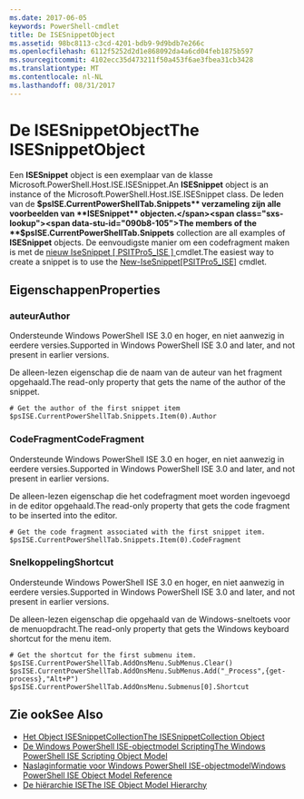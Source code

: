 ```yaml
---
ms.date: 2017-06-05
keywords: PowerShell-cmdlet
title: De ISESnippetObject
ms.assetid: 98bc8113-c3cd-4201-bdb9-9d9bdb7e266c
ms.openlocfilehash: 6112f5252d2d1e868092da4a6cd04feb1875b597
ms.sourcegitcommit: 4102ecc35d473211f50a453f6ae3fbea31cb3428
ms.translationtype: MT
ms.contentlocale: nl-NL
ms.lasthandoff: 08/31/2017
---
```

# <a name="the-isesnippetobject"></a><span data-ttu-id="090b8-103">De ISESnippetObject</span><span class="sxs-lookup"><span data-stu-id="090b8-103">The ISESnippetObject</span></span>
  <span data-ttu-id="090b8-104">Een **ISESnippet** object is een exemplaar van de klasse Microsoft.PowerShell.Host.ISE.ISESnippet.</span><span class="sxs-lookup"><span data-stu-id="090b8-104">An **ISESnippet** object is an instance of the Microsoft.PowerShell.Host.ISE.ISESnippet class.</span></span> <span data-ttu-id="090b8-105">De leden van de **$psISE.CurrentPowerShellTab.Snippets** verzameling zijn alle voorbeelden van **ISESnippet** objecten.</span><span class="sxs-lookup"><span data-stu-id="090b8-105">The members of the **$psISE.CurrentPowerShellTab.Snippets** collection are all examples of **ISESnippet** objects.</span></span> <span data-ttu-id="090b8-106">De eenvoudigste manier om een codefragment maken is met de [nieuw IseSnippet &#91; PSITPro5_ISE &#93; ](https://technet.microsoft.com/en-us/library/0a6339a3-2683-4a8e-8929-90ad9a95c3e0) cmdlet.</span><span class="sxs-lookup"><span data-stu-id="090b8-106">The easiest way to create a snippet is to use the [New-IseSnippet&#91;PSITPro5_ISE&#93;](https://technet.microsoft.com/en-us/library/0a6339a3-2683-4a8e-8929-90ad9a95c3e0) cmdlet.</span></span>

## <a name="properties"></a><span data-ttu-id="090b8-107">Eigenschappen</span><span class="sxs-lookup"><span data-stu-id="090b8-107">Properties</span></span>

### <a name="author"></a><span data-ttu-id="090b8-108">auteur</span><span class="sxs-lookup"><span data-stu-id="090b8-108">Author</span></span>
  <span data-ttu-id="090b8-109">Ondersteunde Windows PowerShell ISE 3.0 en hoger, en niet aanwezig in eerdere versies.</span><span class="sxs-lookup"><span data-stu-id="090b8-109">Supported in Windows PowerShell ISE 3.0 and later, and not present in earlier versions.</span></span> 

 <span data-ttu-id="090b8-110">De alleen-lezen eigenschap die de naam van de auteur van het fragment opgehaald.</span><span class="sxs-lookup"><span data-stu-id="090b8-110">The read-only property that gets the name of the author of the snippet.</span></span>

```
# Get the author of the first snippet item
$psISE.CurrentPowerShellTab.Snippets.Item(0).Author

```

### <a name="codefragment"></a><span data-ttu-id="090b8-111">CodeFragment</span><span class="sxs-lookup"><span data-stu-id="090b8-111">CodeFragment</span></span>
  <span data-ttu-id="090b8-112">Ondersteunde Windows PowerShell ISE 3.0 en hoger, en niet aanwezig in eerdere versies.</span><span class="sxs-lookup"><span data-stu-id="090b8-112">Supported in Windows PowerShell ISE 3.0 and later, and not present in earlier versions.</span></span> 

 <span data-ttu-id="090b8-113">De alleen-lezen eigenschap die het codefragment moet worden ingevoegd in de editor opgehaald.</span><span class="sxs-lookup"><span data-stu-id="090b8-113">The read-only property that gets the code fragment to be inserted into the editor.</span></span>

```
# Get the code fragment associated with the first snippet item.
$psISE.CurrentPowerShellTab.Snippets.Item(0).CodeFragment

```

### <a name="shortcut"></a><span data-ttu-id="090b8-114">Snelkoppeling</span><span class="sxs-lookup"><span data-stu-id="090b8-114">Shortcut</span></span>
  <span data-ttu-id="090b8-115">Ondersteunde Windows PowerShell ISE 3.0 en hoger, en niet aanwezig in eerdere versies.</span><span class="sxs-lookup"><span data-stu-id="090b8-115">Supported in Windows PowerShell ISE 3.0 and later, and not present in earlier versions.</span></span> 

 <span data-ttu-id="090b8-116">De alleen-lezen eigenschap die opgehaald van de Windows-sneltoets voor de menuopdracht.</span><span class="sxs-lookup"><span data-stu-id="090b8-116">The read-only property that gets the Windows keyboard shortcut for the menu item.</span></span>

```
# Get the shortcut for the first submenu item.
$psISE.CurrentPowerShellTab.AddOnsMenu.SubMenus.Clear()
$psISE.CurrentPowerShellTab.AddOnsMenu.SubMenus.Add("_Process",{get-process},"Alt+P")
$psISE.CurrentPowerShellTab.AddOnsMenu.Submenus[0].Shortcut
```

## <a name="see-also"></a><span data-ttu-id="090b8-117">Zie ook</span><span class="sxs-lookup"><span data-stu-id="090b8-117">See Also</span></span>
- [<span data-ttu-id="090b8-118">Het Object ISESnippetCollection</span><span class="sxs-lookup"><span data-stu-id="090b8-118">The ISESnippetCollection Object</span></span>](The-ISESnippetCollection-Object.md) 
- [<span data-ttu-id="090b8-119">De Windows PowerShell ISE-objectmodel Scripting</span><span class="sxs-lookup"><span data-stu-id="090b8-119">The Windows PowerShell ISE Scripting Object Model</span></span>](The-Windows-PowerShell-ISE-Scripting-Object-Model.md) 
- [<span data-ttu-id="090b8-120">Naslaginformatie voor Windows PowerShell ISE-objectmodel</span><span class="sxs-lookup"><span data-stu-id="090b8-120">Windows PowerShell ISE Object Model Reference</span></span>](Windows-PowerShell-ISE-Object-Model-Reference.md) 
- [<span data-ttu-id="090b8-121">De hiërarchie ISE</span><span class="sxs-lookup"><span data-stu-id="090b8-121">The ISE Object Model Hierarchy</span></span>](The-ISE-Object-Model-Hierarchy.md)

  
